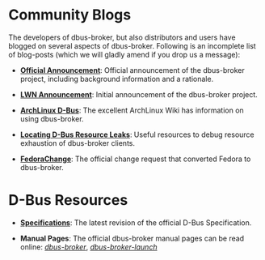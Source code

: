 # Community Blogs

The developers of dbus-broker, but also distributors and users have blogged on several aspects of dbus-broker. Following is an incomplete list of blog-posts (which we will gladly amend if you drop us a message):

* [**Official Announcement**](https://dvdhrm.github.io/rethinking-the-dbus-message-bus/): Official announcement of the dbus-broker project, including background information and a rationale.

* [**LWN Announcement**](https://lwn.net/Articles/731755/): Initial announcement of the dbus-broker project.

* [**ArchLinux D-Bus**](https://wiki.archlinux.org/index.php/D-Bus): The excellent ArchLinux Wiki has information on using dbus-broker.

* [**Locating D-Bus Resource Leaks**](https://dvdhrm.github.io/2021/04/14/locating-dbus-resource-leaks/): Useful resources to debug resource exhaustion of dbus-broker clients.

* [**FedoraChange**](https://fedoraproject.org/wiki/Changes/DbusBrokerAsTheDefaultDbusImplementation): The official change request that converted Fedora to dbus-broker.

# D-Bus Resources

* [**Specifications**](https://dbus.freedesktop.org/doc/dbus-specification.html): The latest revision of the official D-Bus Specification.

* **Manual Pages**: The official dbus-broker manual pages can be read online: [*dbus-broker*](https://man.archlinux.org/man/dbus-broker.1.en), [*dbus-broker-launch*](https://man.archlinux.org/man/dbus-broker-launch.1.en)